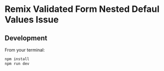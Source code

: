 # Remix Validated Form Nested Defaul Values Issue


## Development

From your terminal:

```sh
npm install
npm run dev
```
